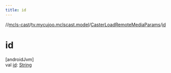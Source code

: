 ```yaml
---
title: id
---
```

//[mcls-cast](../../../index.html)/[tv.mycujoo.mclscast.model](../index.html)/[CasterLoadRemoteMediaParams](index.html)/[id](id.html)



# id



[androidJvm]\
val [id](id.html): [String](https://kotlinlang.org/api/latest/jvm/stdlib/kotlin/-string/index.html)




